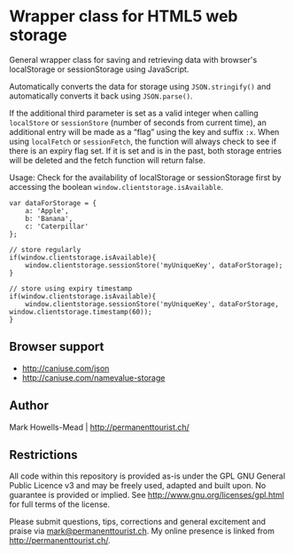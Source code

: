 Wrapper class for HTML5 web storage
===================================

General wrapper class for saving and retrieving data with browser's localStorage or sessionStorage using JavaScript.

Automatically converts the data for storage using `JSON.stringify()` and automatically converts it back using `JSON.parse()`.

If the additional third parameter is set as a valid integer when calling `localStore` or `sessionStore` (number of seconds from current time), an additional entry will be made	as a “flag” using the key and suffix `:x`. When using `localFetch` or `sessionFetch`, the function will always check to see if there is an expiry flag set. If it is set and is in the past, both storage entries will be deleted and the fetch function will return false.

Usage:
Check for the availability of localStorage or sessionStorage first by accessing the boolean `window.clientstorage.isAvailable`.

```
var dataForStorage = {
	a: 'Apple',
	b: 'Banana',
	c: 'Caterpillar'
};

// store regularly
if(window.clientstorage.isAvailable){
	window.clientstorage.sessionStore('myUniqueKey', dataForStorage);
}

// store using expiry timestamp
if(window.clientstorage.isAvailable){
	window.clientstorage.sessionStore('myUniqueKey', dataForStorage, window.clientstorage.timestamp(60));
}
```

Browser support
---------------
* http://caniuse.com/json
* http://caniuse.com/namevalue-storage

Author
-----
Mark Howells-Mead | http://permanenttourist.ch/

Restrictions
------------
All code within this repository is provided as-is under the GPL GNU General Public Licence v3 and may be freely used, adapted and built upon. No guarantee is provided or implied. See http://www.gnu.org/licenses/gpl.html for full terms of the license.

Please submit questions, tips, corrections and general excitement and praise via mark@permanenttourist.ch. My online presence is linked from http://permanenttourist.ch/.
